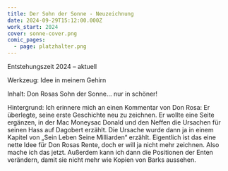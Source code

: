 ```yaml
---
title: Der Sohn der Sonne - Neuzeichnung
date: 2024-09-29T15:12:00.000Z
work_start: 2024
cover: sonne-cover.png
comic_pages:
  - page: platzhalter.png
---
```

Entstehungszeit 2024 – aktuell

Werkzeug: Idee in meinem Gehirn

Inhalt: Don Rosas Sohn der Sonne… nur in schöner!

Hintergrund: Ich erinnere mich an einen Kommentar von Don Rosa: Er überlegte, seine erste Geschichte neu zu zeichnen. Er wollte eine Seite ergänzen, in der Mac Moneysac Donald und den Neffen die Ursachen für seinen Hass auf Dagobert erzählt. Die Ursache wurde dann ja in einem Kapitel von „Sein Leben Seine Milliarden“ erzählt. Eigentlich ist das eine nette Idee für Don Rosas Rente, doch er will ja nicht mehr zeichnen. Also mache ich das jetzt. Außerdem kann ich dann die Positionen der Enten verändern, damit sie nicht mehr wie Kopien von Barks aussehen.
